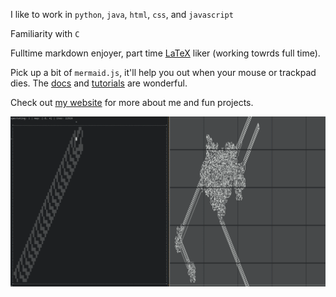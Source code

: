 I like to work in `python`, `java`, `html`, `css`, and `javascript`

Familiarity with `C`

Fulltime markdown enjoyer, part time [LaTeX](https://www.latex-project.org/) liker (working towrds full time).

Pick up a bit of `mermaid.js`, it'll help you out when your mouse or trackpad dies. The [docs](http://mermaid.js.org/intro/) and [tutorials](http://mermaid.js.org/ecosystem/tutorials.html) are wonderful.

Check out [my website](https://rare-snark.github.io/) for more about me and fun projects.

![](https://raw.githubusercontent.com/rare-snark/pyAnt/main/images/ex3.png)
